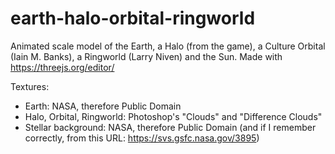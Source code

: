 # earth-halo-orbital-ringworld
Animated scale model of the Earth, a Halo (from the game), a Culture Orbital (Iain M. Banks), a Ringworld (Larry Niven) and the Sun. Made with https://threejs.org/editor/

Textures:
* Earth: NASA, therefore Public Domain
* Halo, Orbital, Ringworld: Photoshop's "Clouds" and "Difference Clouds"
* Stellar background: NASA, therefore Public Domain (and if I remember correctly, from this URL: https://svs.gsfc.nasa.gov/3895)
